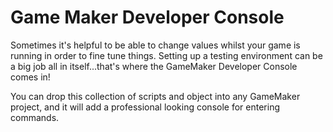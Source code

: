 # Game Maker Developer Console

Sometimes it's helpful to be able to change values whilst your game is running in order to fine tune things. 
Setting up a testing environment can be a big job all in itself...that's where the GameMaker Developer Console comes in!

You can drop this collection of scripts and object into any GameMaker project, and it will add a professional looking console for entering commands.